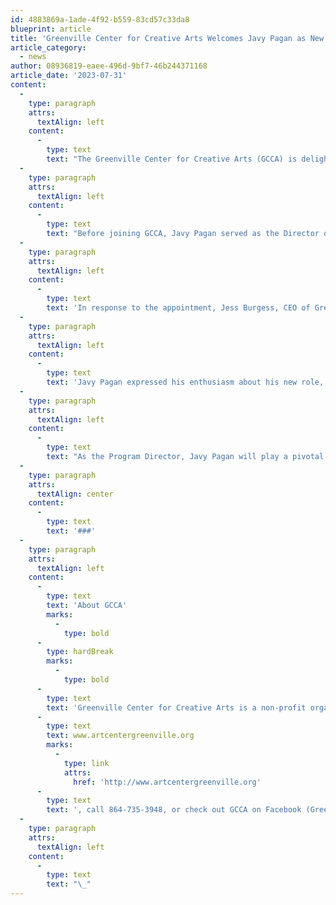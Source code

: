 ```yaml
---
id: 4883869a-1ade-4f92-b559-83cd57c33da8
blueprint: article
title: 'Greenville Center for Creative Arts Welcomes Javy Pagan as New Program Director'
article_category:
  - news
author: 08936819-eaee-496d-9bf7-46b244371168
article_date: '2023-07-31'
content:
  -
    type: paragraph
    attrs:
      textAlign: left
    content:
      -
        type: text
        text: "The Greenville Center for Creative Arts (GCCA) is delighted to announce the appointment of Javy Pagan as the new Program Director. With an impressive background in program creation, implementation, community engagement, and fundraising, Javy's expertise is set to propel GCCA's programming initiatives to new heights."
  -
    type: paragraph
    attrs:
      textAlign: left
    content:
      -
        type: text
        text: "Before joining GCCA, Javy Pagan served as the Director of Museum Experience at the Children's Museum of the Upstate. His remarkable accomplishments and dedication in the cultural sector have earned him a reputation as an influential leader with a passion for promoting creativity and the arts in the community. Javy is also a highly engaged and active member of the local Greenville theatre community."
  -
    type: paragraph
    attrs:
      textAlign: left
    content:
      -
        type: text
        text: 'In response to the appointment, Jess Burgess, CEO of Greenville Center for Creative Arts, commented, "We are thrilled to welcome Javy Pagan to our GCCA family as the new Program Director. With his wealth of experience and visionary approach to program development, we are excited to witness our initiatives flourish and make an even greater impact on the artistic landscape of the upstate region."'
  -
    type: paragraph
    attrs:
      textAlign: left
    content:
      -
        type: text
        text: 'Javy Pagan expressed his enthusiasm about his new role, stating, "I am excited to bring my experience in program creation, implementation, community engagement, and fundraising to the role of Programs Director at GCCA. I am humbled to be joining a team of incredible arts administrators, and I am committed to working with them for the betterment of the upstate community."'
  -
    type: paragraph
    attrs:
      textAlign: left
    content:
      -
        type: text
        text: "As the Program Director, Javy Pagan will play a pivotal role in shaping the future of GCCA's arts programs, fostering creativity, and expanding outreach efforts to ensure the organization continues to thrive as a leading hub for artistic expression in Greenville and beyond."
  -
    type: paragraph
    attrs:
      textAlign: center
    content:
      -
        type: text
        text: '###'
  -
    type: paragraph
    attrs:
      textAlign: left
    content:
      -
        type: text
        text: 'About GCCA'
        marks:
          -
            type: bold
      -
        type: hardBreak
        marks:
          -
            type: bold
      -
        type: text
        text: 'Greenville Center for Creative Arts is a non-profit organization that aims to enrich the cultural fabric of the community through visual arts promotion, education, and inspiration. For more information, visit '
      -
        type: text
        text: www.artcentergreenville.org
        marks:
          -
            type: link
            attrs:
              href: 'http://www.artcentergreenville.org'
      -
        type: text
        text: ', call 864-735-3948, or check out GCCA on Facebook (Greenville Center for Creative Arts) & Instagram (@artcentergvl).'
  -
    type: paragraph
    attrs:
      textAlign: left
    content:
      -
        type: text
        text: "\_"
---
```

